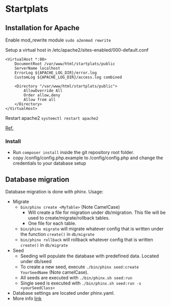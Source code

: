 # Startplats

## Installation for Apache
Enable mod_rewrite module `sudo a2enmod rewrite`

Setup a virtual host in /etc/apache2/sites-enabled/000-default.conf
```
<VirtualHost *:80>
	DocumentRoot /var/www/html/startplats/public
	ServerName localhost
	ErrorLog ${APACHE_LOG_DIR}/error.log
	CustomLog ${APACHE_LOG_DIR}/access.log combined

	<Directory "/var/www/html/startplats/public">
		AllowOverride All
        Order allow,deny
        Allow from all
    </Directory>
</VirtualHost>
```

Restart apache2 `systemctl restart apache2`

[Ref.](http://docs.slimframework.com/routing/rewrite/)
### Install
* Run `composer install` inside the git repository root folder.
* copy /config/config.php.example to /config/config.php and change the credentials to your database setup

## Database migration
Database migration is done with phinx. Usage:
* Migrate
    * `bin/phinx create <MyTable>` (Note CamelCase)
        * Will create a file for migration under db/migration. This file will be used to create/migrate/rollback tables.
        * One file for each table.
    * `bin/phinx migrate` will migrate whatever config that is written under the function `create()` in `db/migrate`
    * `bin/phinx rollback` will rollback whatever config that is written `create()` in `db/migrate`
* Seed
    * Seeding will populate the database with predefined data. Located under db/seed
    * To create a new seed, execute `./bin/phinx seed:create YourSeedName` (Note camelCase).
    * All seeds are executed with `./bin/phinx.sh seed:run`
    * Single seed is executed with `./bin/phinx.sh seed:run -s <yourSeedClass>`
* Database settings are located under phinx.yaml.
* More info [link](http://docs.phinx.org/en/latest/intro.html)
